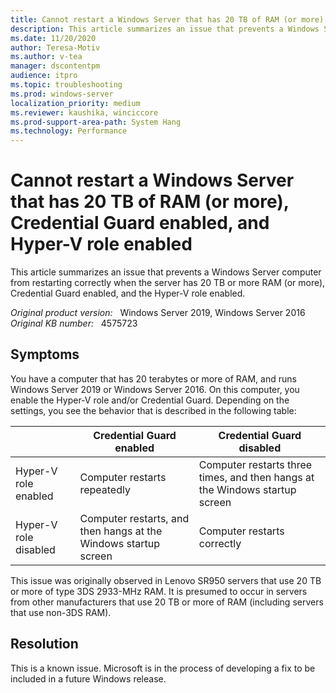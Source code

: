 ```yaml
---
title: Cannot restart a Windows Server that has 20 TB of RAM (or more), Credential Guard enabled, and Hyper-V role enabled
description: This article summarizes an issue that prevents a Windows Server computer from restarting correctly when the server has 20 TB or more of RAM, Credential Guard enabled, and the Hyper-V role enabled.
ms.date: 11/20/2020
author: Teresa-Motiv
ms.author: v-tea
manager: dscontentpm
audience: itpro
ms.topic: troubleshooting
ms.prod: windows-server
localization_priority: medium
ms.reviewer: kaushika, winciccore
ms.prod-support-area-path: System Hang
ms.technology: Performance
---
```


# Cannot restart a Windows Server that has 20 TB of RAM (or more), Credential Guard enabled, and Hyper-V role enabled

This article summarizes an issue that prevents a Windows Server computer from restarting correctly when the server has 20 TB or more RAM (or more), Credential Guard enabled, and the Hyper-V role enabled.

_Original product version:_ &nbsp; Windows Server 2019, Windows Server 2016
_Original KB number:_ &nbsp; 4575723

## Symptoms

You have a computer that has 20 terabytes or more of RAM, and runs Windows Server 2019 or Windows Server 2016. On this computer, you enable the Hyper-V role and/or Credential Guard. Depending on the settings, you see the behavior that is described in the following table:

| &nbsp; |Credential Guard enabled |Credential Guard disabled |
|---|---|---|
|Hyper-V role enabled |Computer restarts repeatedly |Computer restarts three times, and then hangs at the Windows startup screen |
|Hyper-V role disabled |Computer restarts, and then hangs at the Windows startup screen |Computer restarts correctly |

This issue was originally observed in Lenovo SR950 servers that use 20 TB or more of type 3DS 2933-MHz RAM. It is presumed to occur in servers from other manufacturers that use 20 TB or more of RAM (including servers that use non-3DS RAM).

## Resolution

This is a known issue. Microsoft is in the process of developing a fix to be included in a future Windows release.
